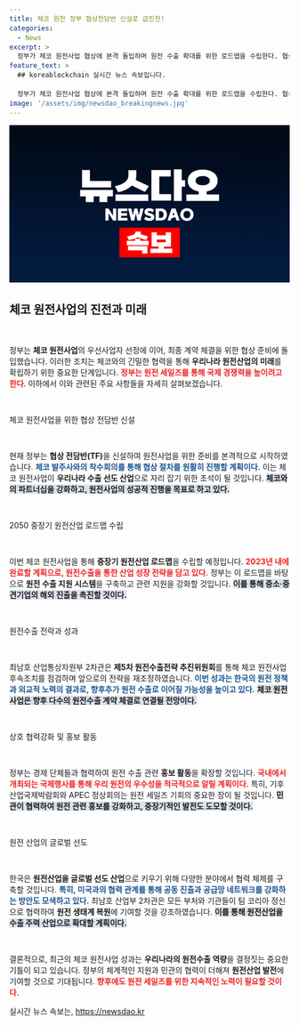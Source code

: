 ```yaml
---
title: 체코 원전 정부 협상전담반 신설로 급진전!
categories:
  - News
excerpt: >
  정부가 체코 원전사업 협상에 본격 돌입하며 원전 수출 확대를 위한 로드맵을 수립한다. 협상 전담반 신설과 다양한 지원 계획을 통해 한국의 원전 산업을 글로벌 선도업체로 자리매김할 전략이 추진된다.
feature_text: >
  ## koreablockchain 실시간 뉴스 속보입니다.

  정부가 체코 원전사업 협상에 본격 돌입하며 원전 수출 확대를 위한 로드맵을 수립한다. 협상 전담반 신설과 다양한 지원 계획을 통해 한국의 원전 산업을 글로벌 선도업체로 자리매김할 전략이 추진된다.
image: '/assets/img/newsdao_breakingnews.jpg'
---
```


<p><img src="/assets/img/newsdao_breakingnews.jpg" alt="koreablockchain 속보" /></p>

<h2 data-ke-size="size26">체코 원전사업의 진전과 미래</h2>

<p data-ke-size="size16">&nbsp;</p>

<p>정부는 <strong>체코 원전사업</strong>의 우선사업자 선정에 이어, 최종 계약 체결을 위한 협상 준비에 돌입했습니다. 이러한 조치는 체코와의 긴밀한 협력을 통해 <strong>우리나라 원전산업의 미래</strong>를 확립하기 위한 중요한 단계입니다. <b><span style="color: #ee2323;">정부는 원전 세일즈를 통해 국제 경쟁력을 높이려고 한다</span></b>. 이하에서 이와 관련된 주요 사항들을 자세히 살펴보겠습니다.</p>

<p data-ke-size="size16">&nbsp;</p>

<p>체코 원전사업을 위한 협상 전담반 신설</p>

<p data-ke-size="size16">&nbsp;</p>

<p>현재 정부는 <b>협상 전담반(TF)</b>을 신설하여 원전사업을 위한 준비를 본격적으로 시작하였습니다. <b><span style="color: #1a5490;">체코 발주사와의 착수회의를 통해 협상 절차를 원활히 진행할 계획이다.</span></b> 이는 체코 원전사업이 <strong>우리나라 수출 선도 산업</strong>으로 자리 잡기 위한 초석이 될 것입니다. <b><span style="background-color: #21538527;">체코와의 파트너십을 강화하고, 원전사업의 성공적 진행을 목표로 하고 있다.</span></b></p>

<p data-ke-size="size16">&nbsp;</p>

<p>2050 중장기 원전산업 로드맵 수립</p>

<p data-ke-size="size16">&nbsp;</p>

<p>이번 체코 원전사업을 통해 <strong>중장기 원전산업 로드맵</strong>을 수립할 예정입니다. <b><span style="color: #ee2323;">2023년 내에 완료할 계획으로, 원전수출을 통한 산업 성장 전략을 담고 있다.</span></b> 정부는 이 로드맵을 바탕으로 <strong>원전 수출 지원 시스템</strong>을 구축하고 관련 지원을 강화할 것입니다. <b><span style="background-color: #21538527;">이를 통해 중소·중견기업의 해외 진출을 촉진할 것이다.</span></b></p>

<p data-ke-size="size16">&nbsp;</p>

<p>원전수출 전략과 성과</p>

<p data-ke-size="size16">&nbsp;</p>

<p>최남호 산업통상자원부 2차관은 <b>제5차 원전수출전략 추진위원회</b>를 통해 체코 원전사업 후속조치를 점검하며 앞으로의 전략을 재조정하였습니다. <b><span style="color: #1a5490;">이번 성과는 한국의 원전 정책과 외교적 노력의 결과로, 향후추가 원전 수출로 이어질 가능성을 높이고 있다.</span></b> <b><span style="background-color: #21538527;">체코 원전사업은 향후 다수의 원전수출 계약 체결로 연결될 전망이다.</span></b></p>

<p data-ke-size="size16">&nbsp;</p>

<p>상호 협력강화 및 홍보 활동</p>

<p data-ke-size="size16">&nbsp;</p>

<p>정부는 경제 단체들과 협력하여 원전 수출 관련 <strong>홍보 활동</strong>을 확장할 것입니다. <b><span style="color: #ee2323;">국내에서 개최되는 국제행사를 통해 우리 원전의 우수성을 적극적으로 알릴 계획이다.</span></b> 특히, 기후산업국제박람회와 APEC 정상회의는 원전 세일즈 기회의 중요한 장이 될 것입니다. <b><span style="background-color: #21538527;">민관이 협력하여 원전 관련 홍보를 강화하고, 중장기적인 발전도 도모할 것이다.</span></b></p>

<p data-ke-size="size16">&nbsp;</p>

<p>원전 산업의 글로벌 선도</p>

<p data-ke-size="size16">&nbsp;</p>

<p>한국은 <strong>원전산업을 글로벌 선도 산업</strong>으로 키우기 위해 다양한 분야에서 협력 체제를 구축할 것입니다. <b><span style="color: #1a5490;">특히, 미국과의 협력 관계를 통해 공동 진출과 공급망 네트워크를 강화하는 방안도 모색하고 있다.</span></b> 최남호 산업부 2차관은 모든 부처와 기관들이 팀 코리아 정신으로 협력하여 <strong>원전 생태계 복원</strong>에 기여할 것을 강조하였습니다. <b><span style="background-color: #21538527;"> 이를 통해 원전산업을 수출 주력 산업으로 확대할 계획이다.</span></b></p>

<p data-ke-size="size16">&nbsp;</p>

<p>결론적으로, 최근의 체코 원전사업 성과는 <strong>우리나라의 원전수출 역량</strong>을 결정짓는 중요한 기틀이 되고 있습니다. 정부의 체계적인 지원과 민관의 협력이 더해져 <strong>원전산업 발전</strong>에 기여할 것으로 기대됩니다. <b><span style="color: #ee2323;">향후에도 원전 세일즈를 위한 지속적인 노력이 필요할 것이다.</span></b> </p>
실시간 뉴스 속보는, <a href="https://newsdao.kr" rel="dofollow">https://newsdao.kr</a>


